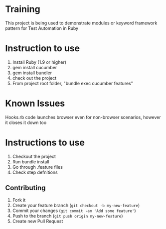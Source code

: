 Training
========

This project is being used to demonstrate modules or keyword framework pattern for Test Automation in Ruby

Instruction to use
===================
1) Install Ruby (1.9 or higher)
2) gem install cucumber
3) gem install bundler
4) check out the project
5) From project root folder, "bundle exec cucumber features"


Known Issues
=====================
Hooks.rb code launches browser even for non-browser scenarios, however it closes it down too


Instructions to use
=====================

1) Checkout the project
2) Run bundle install
3) Go through .feature files
4) Check step defnitions


## Contributing

1. Fork it
2. Create your feature branch (`git checkout -b my-new-feature`)
3. Commit your changes (`git commit -am 'Add some feature'`)
4. Push to the branch (`git push origin my-new-feature`)
5. Create new Pull Request
